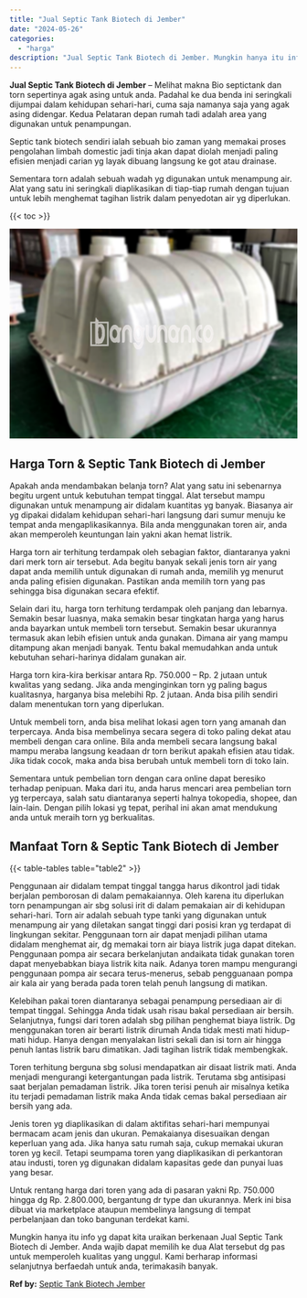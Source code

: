 ```yaml
---
title: "Jual Septic Tank Biotech di Jember"
date: "2024-05-26"
categories: 
  - "harga"
description: "Jual Septic Tank Biotech di Jember. Mungkin hanya itu info yg dapat kita uraikan berkenaan Jual Septic Tank Biotech di Jember. Anda wajib dapat memilih ke du..."
---
```


**Jual Septic Tank Biotech di Jember** – Melihat makna Bio septictank dan torn sepertinya agak asing untuk anda. Padahal ke dua benda ini seringkali dijumpai dalam kehidupan sehari-hari, cuma saja namanya saja yang agak asing didengar. Kedua Pelataran depan rumah tadi adalah area yang digunakan untuk penampungan.

Septic tank biotech sendiri ialah sebuah bio zaman yang memakai proses pengolahan limbah domestic jadi tinja akan dapat diolah menjadi paling efisien menjadi carian yg layak dibuang langsung ke got atau drainase.

Sementara torn adalah sebuah wadah yg digunakan untuk menampung air. Alat yang satu ini seringkali diaplikasikan di tiap-tiap rumah dengan tujuan untuk lebih menghemat tagihan listrik dalam penyedotan air yg diperlukan.

{{< toc >}}

![Jual Septic Tank Biotech di Jember](/images/jual-bio-septictank-26.png)

## Harga Torn & Septic Tank Biotech di Jember

Apakah anda mendambakan belanja torn? Alat yang satu ini sebenarnya begitu urgent untuk kebutuhan tempat tinggal. Alat tersebut mampu digunakan untuk menampung air didalam kuantitas yg banyak. Biasanya air yg dipakai didalam kehidupan sehari-hari langsung dari sumur menuju ke tempat anda mengaplikasikannya. Bila anda menggunakan toren air, anda akan memperoleh keuntungan lain yakni akan hemat listrik.

Harga torn air terhitung terdampak oleh sebagian faktor, diantaranya yakni dari merk torn air tersebut. Ada begitu banyak sekali jenis torn air yang dapat anda memilih untuk digunakan di rumah anda, memilih yg menurut anda paling efisien digunakan. Pastikan anda memilih torn yang pas sehingga bisa digunakan secara efektif.

Selain dari itu, harga torn terhitung terdampak oleh panjang dan lebarnya. Semakin besar luasnya, maka semakin besar tingkatan harga yang harus anda bayarkan untuk membeli torn tersebut. Semakin besar ukurannya termasuk akan lebih efisien untuk anda gunakan. Dimana air yang mampu ditampung akan menjadi banyak. Tentu bakal memudahkan anda untuk kebutuhan sehari-harinya didalam gunakan air.

Harga torn kira-kira berkisar antara Rp. 750.000 – Rp. 2 jutaan untuk kwalitas yang sedang. Jika anda menginginkan torn yg paling bagus kualitasnya, harganya bisa melebihi Rp. 2 jutaan. Anda bisa pilih sendiri dalam menentukan torn yang diperlukan.

Untuk membeli torn, anda bisa melihat lokasi agen torn yang amanah dan terpercaya. Anda bisa membelinya secara segera di toko paling dekat atau membeli dengan cara online. Bila anda membeli secara langsung bakal mampu meraba langsung keadaan dr torn berikut apakah efisien atau tidak. Jika tidak cocok, maka anda bisa berubah untuk membeli torn di toko lain.

Sementara untuk pembelian torn dengan cara online dapat beresiko terhadap penipuan. Maka dari itu, anda harus mencari area pembelian torn yg terpercaya, salah satu diantaranya seperti halnya tokopedia, shopee, dan lain-lain. Dengan pilih lokasi yg tepat, perihal ini akan amat mendukung anda untuk meraih torn yg berkualitas.

## Manfaat Torn & Septic Tank Biotech di Jember

{{< table-tables table="table2" >}}

Penggunaan air didalam tempat tinggal tangga harus dikontrol jadi tidak berjalan pemborosan di dalam pemakaiannya. Oleh karena itu diperlukan torn penampungan air sbg solusi irit di dalam pemakaian air di kehidupan sehari-hari. Torn air adalah sebuah type tanki yang digunakan untuk menampung air yang diletakan sangat tinggi dari posisi kran yg terdapat di lingkungan sekitar. Penggunaan torn air dapat menjadi pilihan utama didalam menghemat air, dg memakai torn air biaya listrik juga dapat ditekan. Penggunaan pompa air secara berkelanjutan andaikata tidak gunakan toren dapat menyebabkan biaya listrik kita naik. Adanya toren mampu mengurangi penggunaan pompa air secara terus-menerus, sebab pengguanaan pompa air kala air yang berada pada toren telah penuh langsung di matikan.

Kelebihan pakai toren diantaranya sebagai penampung persediaan air di tempat tinggal. Sehingga Anda tidak usah risau bakal persediaan air bersih. Selanjutnya, fungsi dari toren adalah sbg pilihan penghemat biaya listrik. Dg menggunakan toren air berarti listrik dirumah Anda tidak mesti mati hidup-mati hidup. Hanya dengan menyalakan listri sekali dan isi torn air hingga penuh lantas listrik baru dimatikan. Jadi tagihan listrik tidak membengkak.

Toren terhitung berguna sbg solusi mendapatkan air disaat listrik mati. Anda menjadi mengurangi ketergantungan pada listrik. Terutama sbg antisipasi saat berjalan pemadaman listrik. Jika toren terisi penuh air misalnya ketika itu terjadi pemadaman listrik maka Anda tidak cemas bakal persediaan air bersih yang ada.

Jenis toren yg diaplikasikan di dalam aktifitas sehari-hari mempunyai bermacam acam jenis dan ukuran. Pemakaianya disesuaikan dengan keperluan yang ada. Jika hanya satu rumah saja, cukup memakai ukuran toren yg kecil. Tetapi seumpama toren yang diaplikasikan di perkantoran atau industi, toren yg digunakan didalam kapasitas gede dan punyai luas yang besar.

Untuk rentang harga dari toren yang ada di pasaran yakni Rp. 750.000 hingga dg Rp. 2.800.000, bergantung dr type dan ukurannya. Merk ini bisa dibuat via marketplace ataupun membelinya langsung di tempat perbelanjaan dan toko bangunan terdekat kami.

Mungkin hanya itu info yg dapat kita uraikan berkenaan Jual Septic Tank Biotech di Jember. Anda wajib dapat memilih ke dua Alat tersebut dg pas untuk memperoleh kualitas yang unggul. Kami berharap informasi selanjutnya berfaedah untuk anda, terimakasih banyak.

**Ref by:** [Septic Tank Biotech Jember](https://id.wikipedia.org/wiki/Septic)
